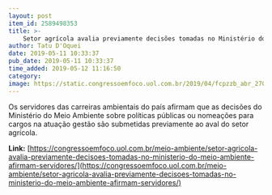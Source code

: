 ```yaml
---
layout: post
item_id: 2589498353
title: >-
    Setor agrícola avalia previamente decisões tomadas no Ministério do Meio Ambiente, afirmam servidores
author: Tatu D'Oquei
date: 2019-05-11 10:33:37
pub_date: 2019-05-11 10:33:37
time_added: 2019-05-12 11:16:50
category: 
image: https://static.congressoemfoco.uol.com.br/2019/04/fcpzzb_abr_270320193554-1024x630.jpg
---
```


Os servidores das carreiras ambientais do país afirmam que as decisões do Ministério do Meio Ambiente sobre políticas públicas ou nomeações para cargos na atuação gestão são submetidas previamente ao aval do setor agrícola.

**Link:** [https://congressoemfoco.uol.com.br/meio-ambiente/setor-agricola-avalia-previamente-decisoes-tomadas-no-ministerio-do-meio-ambiente-afirmam-servidores/](https://congressoemfoco.uol.com.br/meio-ambiente/setor-agricola-avalia-previamente-decisoes-tomadas-no-ministerio-do-meio-ambiente-afirmam-servidores/)

